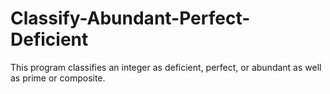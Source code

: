# Classify-Abundant-Perfect-Deficient
This program classifies an integer as deficient, perfect, or abundant as well as prime or composite.
